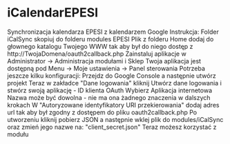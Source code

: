 # iCalendarEPESI
Synchronizacja kalendarza EPESI z kalendarzem Google
Instrukcja:
Folder iCalSync skopiuj do folderu modules EPESI
Plik z folderu Home dodaj do głownego katalogu Twojego WWW tak aby był do niego dostęp z http://TwojaDomena/oauth2callback.php
Zainstaluj aplikacje w Administrator -> Administracja modułami i Sklep
Twoja aplikacja jest dostępną pod Menu -> Moje ustawienia -> Panel sterowania
Potrzeba jeszcze kilku konfiguracji:
Przejdz do Google Console a następnie utwórz projekt
Teraz w zakładce "Dane logowania" kliknij Utwórz dane logowania i stwórz swoją aplikację - ID klienta OAuth
  Wybierz Aplikacja internetowa
  Nazwa może być dowolna - nie ma ona żadnego znaczenia w dalszych krokach
  W "Autoryzowane identyfikatory URI przekierowania" dodaj adres url tak aby był zgodny z dostępem do pliku oauth2callback.php
  Po utworzeniu kliknij pobierz JSON a następnie wklej plik do modules/iCalSync oraz zmień jego nazwe na: "client_secret.json"
Teraz możesz korzystać z modułu
